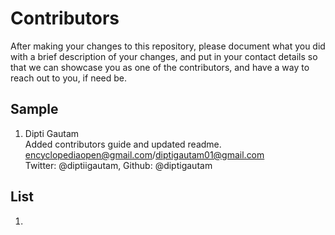 # Contributors

After making your changes to this repository, please document what you did with a brief description of your changes,
and put in your contact details so that we can showcase you as one of the contributors, and have a way to reach 
out to you, if need be.


## Sample
1. Dipti Gautam <br>
   Added contributors guide and updated readme. <br>
   encyclopediaopen@gmail.com/diptigautam01@gmail.com <br>
   Twitter: @diptiigautam, Github: @diptigautam
   
## List 

1. 